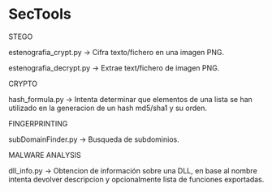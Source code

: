 # SecTools

STEGO

estenografia_crypt.py -> Cifra texto/fichero en una imagen PNG.

estenografia_decrypt.py -> Extrae text/fichero de imagen PNG.

CRYPTO

hash_formula.py -> Intenta determinar que elementos de una lista se han utilizado en la generacion de un hash md5/sha1 y su orden.

FINGERPRINTING

subDomainFinder.py -> Busqueda de subdominios.

MALWARE ANALYSIS

dll_info.py -> Obtencion de información sobre una DLL, en base al nombre intenta devolver descripcion y opcionalmente lista de funciones exportadas.

